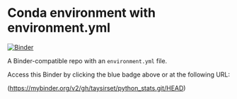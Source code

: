 # Conda environment with environment.yml

[![Binder](http://mybinder.org/badge_logo.svg)](https://mybinder.org/v2/gh/taysirset/python_stats.git/HEAD)

A Binder-compatible repo with an `environment.yml` file.

Access this Binder by clicking the blue badge above or at the following URL:

(https://mybinder.org/v2/gh/taysirset/python_stats.git/HEAD)
